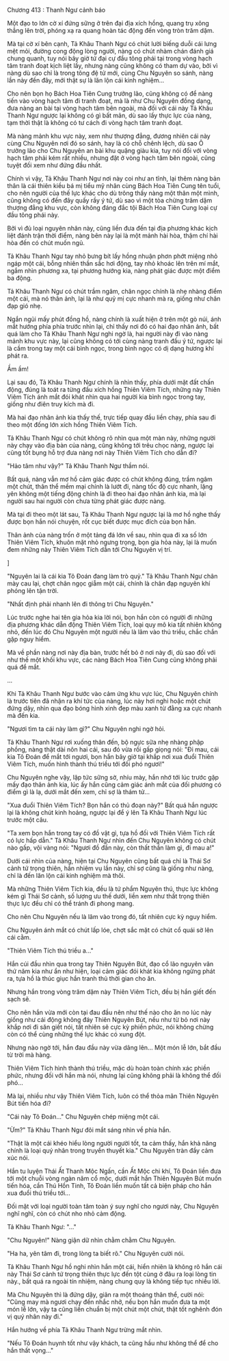 




Chương 413 : Thanh Ngư cảnh báo


Một đạo to lớn cờ xí đứng sững ở trên đại địa xích hồng, quang trụ xông thẳng lên trời, phóng xạ ra quang hoàn tác động đến vòng tròn trăm dặm.

Mà tại cờ xí bên cạnh, Tả Khâu Thanh Ngư có chút lười biếng duỗi cái lưng mệt mỏi, đường cong động lòng người, nàng có chút nhàm chán đánh giá chung quanh, tuy nói bây giờ tứ đại cự đầu tông phái tại trong vòng hạch tâm tranh đoạt kịch liệt lấy, nhưng nàng cũng không có tham dự vào, bởi vì nàng dù sao chỉ là trong tông đệ tử mới, cùng Chu Nguyên so sánh, nàng lần này đến đây, mới thật sự là lăn lộn cái kinh nghiệm...

Cho nên bọn họ Bách Hoa Tiên Cung trưởng lão, cũng không có để nàng tiến vào vòng hạch tâm đi tranh đoạt, mà là như Chu Nguyên đồng dạng, đưa nàng an bài tại vòng hạch tâm bên ngoài, mà đối với cái này Tả Khâu Thanh Ngư ngược lại không có gì bất mãn, dù sao lấy thực lực của nàng, tạm thời thật là không có tư cách đi vòng hạch tâm tranh đoạt.

Mà nàng mảnh khu vực này, xem như thượng đẳng, đương nhiên cái này cùng Chu Nguyên nơi đó so sánh, hay là có chỗ chênh lệch, dù sao Ô trưởng lão cho Chu Nguyên an bài khu quặng giàu kia, tuy nói đối với vòng hạch tâm phải kém rất nhiều, nhưng đặt ở vòng hạch tâm bên ngoài, cũng tuyệt đối xem như đứng đầu nhất.

Chính vì vậy, Tả Khâu Thanh Ngư nơi này coi như an tĩnh, lại thêm nàng bản thân là cái thiên kiều bá mị tiểu mỹ nhân cùng Bách Hoa Tiên Cung tên tuổi, cho nên người của thế lực khác cho dù trông thấy nàng một thân một mình, cũng không có đến đây quấy rầy ý tứ, dù sao vì một tòa chừng trăm dặm thượng đẳng khu vực, còn không đáng đắc tội Bách Hoa Tiên Cung loại cự đầu tông phái này.

Bởi vì đủ loại nguyên nhân này, cũng liền đưa đến tại địa phương khác kịch liệt đánh trận thời điểm, nàng bên này lại là một mảnh hài hòa, thậm chí hài hòa đến có chút muốn ngủ.

Tả Khâu Thanh Ngư tay nhỏ bưng bít lấy hồng nhuận phơn phớt miệng nhỏ ngáp một cái, bỗng nhiên thần sắc hơi động, tay nhỏ khoác lên trên mí mắt, ngắm nhìn phương xa, tại phương hướng kia, nàng phát giác được một điểm ba động.

Tả Khâu Thanh Ngư có chút trầm ngâm, chân ngọc chính là nhẹ nhàng điểm một cái, mà nó thân ảnh, lại là như quỷ mị cực nhanh mà ra, giống như chân đạp gió nhẹ.

Ngắn ngủi mấy phút đồng hồ, nàng chính là xuất hiện ở trên một gò núi, ánh mắt hướng phía phía trước nhìn lại, chỉ thấy nơi đó có hai đạo nhân ảnh, bất quá làm cho Tả Khâu Thanh Ngư nghi ngờ là, hai người này đi vào nàng mảnh khu vực này, lại cũng không có tới cùng nàng tranh đấu ý tứ, ngược lại là cầm trong tay một cái bình ngọc, trong bình ngọc có dị dạng hương khí phát ra.

Ầm ầm!

Lại sau đó, Tả Khâu Thanh Ngư chính là nhìn thấy, phía dưới mặt đất chấn động, đúng là toát ra từng đầu xích hồng Thiên Viêm Tích, những này Thiên Viêm Tích ánh mắt đói khát nhìn qua hai người kia bình ngọc trong tay, giống như điên truy kích mà đi.

Mà hai đạo nhân ảnh kia thấy thế, trực tiếp quay đầu liền chạy, phía sau đi theo một đống lớn xích hồng Thiên Viêm Tích.

Tả Khâu Thanh Ngư có chút không rõ nhìn qua một màn này, những người này chạy vào địa bàn của nàng, cũng không tới trêu chọc nàng, ngược lại cũng tốt bụng hỗ trợ đưa nàng nơi này Thiên Viêm Tích cho dẫn đi?

"Hảo tâm như vậy?" Tả Khâu Thanh Ngư thầm nói.

Bất quá, nàng vẫn mơ hồ cảm giác được có chút không đúng, trầm ngâm một chút, thân thể mềm mại chính là lướt đi, nàng tốc độ cực nhanh, lặng yên không một tiếng động chính là đi theo hai đạo nhân ảnh kia, mà lại người sau hai người còn chưa từng phát giác được nàng.

Mà tại đi theo một lát sau, Tả Khâu Thanh Ngư ngược lại là mơ hồ nghe thấy được bọn hắn nói chuyện, rốt cục biết được mục đích của bọn hắn.

Thân ảnh của nàng trốn ở một tảng đá lớn về sau, nhìn qua đi xa số lớn Thiên Viêm Tích, khuôn mặt nhỏ ngưng trọng, bọn gia hỏa này, lại là muốn đem những này Thiên Viêm Tích dẫn tới Chu Nguyên vị trí.

]

"Nguyên lai là cái kia Tô Đoán đang làm trò quỷ." Tả Khâu Thanh Ngư chân mày cau lại, chợt chân ngọc giẫm một cái, chính là chân đạp nguyên khí phóng lên tận trời.

"Nhất định phải nhanh lên đi thông tri Chu Nguyên."

Lúc trước nghe hai tên gia hỏa kia lời nói, bọn hắn còn có người đi những địa phương khác dẫn động Thiên Viêm Tích, loại quy mô kia tất nhiên không nhỏ, đến lúc đó Chu Nguyên một người nếu là lâm vào thú triều, chắc chắn gặp nguy hiểm.

Mà về phần nàng nơi này địa bàn, trước hết bỏ ở nơi này đi, dù sao đối với như thế một khối khu vực, các nàng Bách Hoa Tiên Cung cũng không phải quá để mắt.

...

Khi Tả Khâu Thanh Ngư bước vào cảm ứng khu vực lúc, Chu Nguyên chính là trước tiên đã nhận ra khí tức của nàng, lúc này hơi nghi hoặc một chút đứng dậy, nhìn qua đạo bóng hình xinh đẹp màu xanh từ đằng xa cực nhanh mà đến kia.

"Ngươi tìm ta cái này làm gì?" Chu Nguyên nghi ngờ hỏi.

Tả Khâu Thanh Ngư rơi xuống thân đến, bộ ngực sữa nhẹ nhàng phập phồng, nàng thật dài nôn hai cái, sau đó vừa rồi gấp giọng nói: "Đi mau, cái kia Tô Đoán để mắt tới ngươi, bọn hắn bây giờ tại khắp nơi xua đuổi Thiên Viêm Tích, muốn hình thành thú triều tới đối phó ngươi!"

Chu Nguyên nghe vậy, lập tức sững sờ, nhíu mày, hắn nhớ tới lúc trước gặp mấy đạo thân ảnh kia, lúc ấy hắn cũng cảm giác ánh mắt của đối phương có điểm gì là lạ, dưới mắt đến xem, chỉ sợ là thám tử...

"Xua đuổi Thiên Viêm Tích? Bọn hắn có thủ đoạn này?" Bất quá hắn ngược lại là không chút kinh hoảng, ngược lại để ý lên Tả Khâu Thanh Ngư lúc trước một câu.

"Ta xem bọn hắn trong tay có đồ vật gì, tựa hồ đối với Thiên Viêm Tích rất có lực hấp dẫn." Tả Khâu Thanh Ngư nhìn đến Chu Nguyên không có chút nào gấp, vội vàng nói: "Ngươi đồ đần này, còn thất thần làm gì, đi mau a!"

Dưới cái nhìn của nàng, hiện tại Chu Nguyên cũng bất quá chỉ là Thái Sơ cảnh tứ trọng thiên, hắn nhiệm vụ lần này, chỉ sợ cũng là giống như nàng, chỉ là đến lăn lộn cái kinh nghiệm mà thôi.

Mà những Thiên Viêm Tích kia, đều là tứ phẩm Nguyên thú, thực lực không kém gì Thái Sơ cảnh, số lượng ưu thế dưới, liền xem như thất trọng thiên thực lực đều chỉ có thể tránh đi phong mang.

Cho nên Chu Nguyên nếu là lâm vào trong đó, tất nhiên cực kỳ nguy hiểm.

Chu Nguyên ánh mắt có chút lấp lóe, chợt sắc mặt có chút cổ quái sờ lên cái cằm.

"Thiên Viêm Tích thú triều a..."

Hắn cúi đầu nhìn qua trong tay Thiên Nguyên Bút, đạo cổ lão nguyên văn thứ năm kia như ẩn như hiện, loại cảm giác đói khát kia không ngừng phát ra, tựa hồ là thúc giục hắn tranh thủ thời gian cho ăn.

Nhưng hắn trong vòng trăm dặm này Thiên Viêm Tích, đều bị hắn giết đến sạch sẽ.

Cho nên hắn vừa mới còn tại đau đầu nên như thế nào cho ăn no lúc này giống như cái động không đáy Thiên Nguyên Bút, nếu như từ bỏ nơi này khắp nơi đi săn giết nói, tất nhiên sẽ cực kỳ phiền phức, nói không chừng còn có thể cùng những thế lực khác có xung đột.

Nhưng nào ngờ tới, hắn đau đầu này vừa dâng lên... Một món lễ lớn, bắt đầu từ trời mà hàng.

Thiên Viêm Tích hình thành thú triều, mặc dù hoàn toàn chính xác phiền phức, nhưng đối với hắn mà nói, nhưng lại cũng không phải là không thể đối phó...

Mà lại, nhiều như vậy Thiên Viêm Tích, luôn có thể thỏa mãn Thiên Nguyên Bút tiến hóa đi?

"Cái này Tô Đoán..." Chu Nguyên chép miệng một cái.

"Ừm?" Tả Khâu Thanh Ngư đôi mắt sáng nhìn về phía hắn.

"Thật là một cái khéo hiểu lòng người người tốt, ta cảm thấy, hắn khả năng chính là loại quý nhân trong truyền thuyết kia." Chu Nguyên tràn đầy cảm xúc nói.

Hắn tu luyện Thái Ất Thanh Mộc Ngấn, cần Ất Mộc chi khí, Tô Đoán liền đưa tới một chuỗi vòng ngàn năm cổ mộc, dưới mắt hắn Thiên Nguyên Bút muốn tiến hóa, cần Thú Hồn Tinh, Tô Đoán liền muốn tất cả biện pháp cho hắn xua đuổi thú triều tới...

Đối mặt với loại người toàn tâm toàn ý suy nghĩ cho ngươi này, Chu Nguyên nghĩ nghĩ, còn có chút nho nhỏ cảm động.

Tả Khâu Thanh Ngư: "..."

"Chu Nguyên!" Nàng giận dữ nhìn chằm chằm Chu Nguyên.

"Ha ha, yên tâm đi, trong lòng ta biết rõ." Chu Nguyên cười nói.

Tả Khâu Thanh Ngư hồ nghi nhìn hắn một cái, hiển nhiên là không rõ hắn cái này Thái Sơ cảnh tứ trọng thiên thực lực đến tột cùng ở đâu ra loại lòng tin này., bất quá ra ngoài tín nhiệm, nàng chung quy là không tiếp tục nhiều lời.

Mà Chu Nguyên thì là đứng dậy, giãn ra một thoáng thân thể, cười nói: "Cũng may mà ngươi chạy đến nhắc nhở, nếu bọn hắn muốn đưa ta một món lễ lớn, vậy ta cũng liền chuẩn bị một chút một chút, thật tốt nghênh đón vị quý nhân này đi."

Hắn hướng về phía Tả Khâu Thanh Ngư trừng mắt nhìn.

"Nếu Tô Đoán huynh tốt như vậy khách, ta cũng hầu như không thể để cho hắn thất vọng..."




